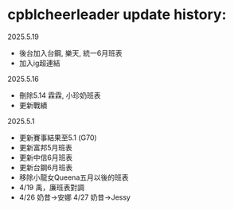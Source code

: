 # cpblcheerleader update history:
2025.5.19
- 後台加入台鋼, 樂天, 統一6月班表
- 加入ig超連結

2025.5.16
- 刪除5.14 霖霖, 小珍奶班表
- 更新戰績

2025.5.1
- 更新賽事結果至5.1 (G70)
- 更新富邦5月班表
- 更新中信6月班表
- 更新台鋼6月班表
- 移除小龍女Queena五月以後的班表
- 4/19 禹，廉班表對調
- 4/26 奶昔->安娜 4/27 奶昔->Jessy

